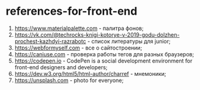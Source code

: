 # references-for-front-end
1. https://www.materialpalette.com - палитра фонов;
2. https://vk.com/@techrocks-knigi-kotorye-v-2019-godu-dolzhen-prochest-kazhdyi-razrabotc - список литературы
для junior;
3. https://webformyself.com - все о сайтостроении;
4. https://caniuse.com - проверка работы тегов для разных браузеров;
5. https://codepen.io - CodePen is a social development environment for front-end designers and developers;
6. https://dev.w3.org/html5/html-author/charref - мнемоники;
7. https://unsplash.com - photo for everyone;